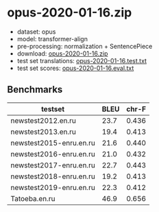 # opus-2020-01-16.zip

* dataset: opus
* model: transformer-align
* pre-processing: normalization + SentencePiece
* download: [opus-2020-01-16.zip](https://object.pouta.csc.fi/OPUS-MT-models/en-ru/opus-2020-01-16.zip)
* test set translations: [opus-2020-01-16.test.txt](https://object.pouta.csc.fi/OPUS-MT-models/en-ru/opus-2020-01-16.test.txt)
* test set scores: [opus-2020-01-16.eval.txt](https://object.pouta.csc.fi/OPUS-MT-models/en-ru/opus-2020-01-16.eval.txt)

## Benchmarks

| testset               | BLEU  | chr-F |
|-----------------------|-------|-------|
| newstest2012.en.ru 	| 23.7 	| 0.436 |
| newstest2013.en.ru 	| 19.4 	| 0.413 |
| newstest2015-enru.en.ru 	| 21.6 	| 0.440 |
| newstest2016-enru.en.ru 	| 21.0 	| 0.432 |
| newstest2017-enru.en.ru 	| 22.7 	| 0.443 |
| newstest2018-enru.en.ru 	| 19.2 	| 0.413 |
| newstest2019-enru.en.ru 	| 22.3 	| 0.412 |
| Tatoeba.en.ru 	| 46.9 	| 0.656 |

